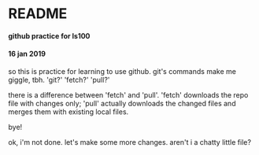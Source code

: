 # README #

#### github practice for ls100 ####
#### 16 jan 2019 ####

so this is practice for learning to use github. 
git's commands make me giggle, tbh. 'git?' 'fetch?' 'pull?'

there is a difference between 'fetch' and 'pull'. 
'fetch' downloads the repo file with changes only; 'pull' actually
downloads the changed files and merges them with existing local files.

bye!

ok, i'm not done. let's make some more changes. aren't i a chatty little file? 


